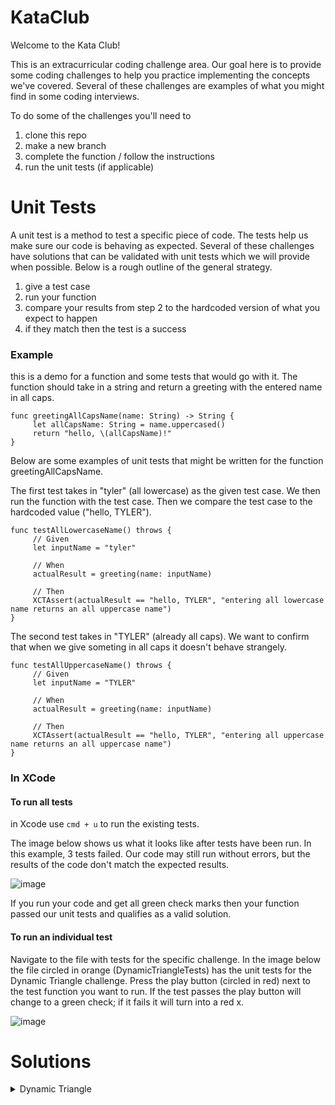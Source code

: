 # KataClub

Welcome to the Kata Club!

This is an extracurricular coding challenge area. Our goal here is to provide some coding challenges to help you practice implementing the concepts we've covered. Several of these challenges are examples of what you might find in some coding interviews.

To do some of the challenges you'll need to 

1. clone this repo
2. make a new branch 
3. complete the function / follow the instructions
4. run the unit tests (if applicable)

# Unit Tests

A unit test is a method to test a specific piece of code. The tests help us make sure our code is behaving as expected. Several of these challenges have solutions that can be validated with unit tests which we will provide when possible. Below is a rough outline of the general strategy.

1. give a test case
2. run your function
3. compare your results from step 2 to the hardcoded version of what you expect to happen
4. if they match then the test is a success


### Example 

this is a demo for a function and some tests that would go with it. The function should take in a string and return a greeting with the entered name in all caps. 

```
func greetingAllCapsName(name: String) -> String {
     let allCapsName: String = name.uppercased()
     return "hello, \(allCapsName)!"
}
```

Below are some examples of unit tests that might be written for the function greetingAllCapsName.

The first test takes in "tyler" (all lowercase) as the given test case. We then run the function with the test case. Then we compare the test case to the hardcoded value ("hello, TYLER").
```
func testAllLowercaseName() throws {
     // Given
     let inputName = "tyler"
     
     // When
     actualResult = greeting(name: inputName)
     
     // Then
     XCTAssert(actualResult == "hello, TYLER", "entering all lowercase name returns an all uppercase name")
}
```

The second test takes in "TYLER" (already all caps). We want to confirm that when we give someting in all caps it doesn't behave strangely.

```
func testAllUppercaseName() throws {
     // Given
     let inputName = "TYLER"
     
     // When
     actualResult = greeting(name: inputName)
     
     // Then
     XCTAssert(actualResult == "hello, TYLER", "entering all uppercase name returns an all uppercase name")
}
```

### In XCode

#### To run all tests

in Xcode use ```cmd + u``` to run the existing tests.

The image below shows us what it looks like after tests have been run. In this example, 3 tests failed. Our code may still run without errors, but the results of the code don't match the expected results.

![image](https://user-images.githubusercontent.com/47198432/150194114-92f24290-f23d-47e4-a786-5695ba5096fe.png)

If you run your code and get all green check marks then your function passed our unit tests and qualifies as a valid solution.


#### To run an individual test

Navigate to the file with tests for the specific challenge. In the image below the file circled in orange (DynamicTriangleTests) has the unit tests for the Dynamic Triangle challenge. Press the play button (circled in red) next to the test function you want to run. If the test passes the play button will change to a green check; if it fails it will turn into a red x.

![image](https://user-images.githubusercontent.com/47198432/150199364-c4a8e75b-6e29-4954-8f77-a86304754cc9.png)

# Solutions

<details> 
  <summary> Dynamic Triangle </summary>
 
  ```
  LOL nice try
  ```
</details>
